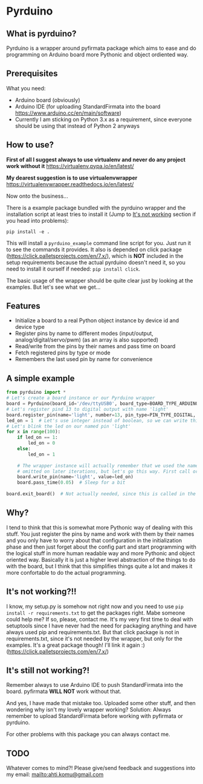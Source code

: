 Pyrduino
========

What is pyrduino?
-----------------

Pyrduino is a wrapper around pyfirmata package which aims to ease and do programming on Arduino board more Pythonic
and object ordiented way.

Prerequisites
-------------

What you need:
  * Arduino board (obviously)
  * Arduino IDE (for uploading StandardFirmata into the board https://www.arduino.cc/en/main/software)
  * Currently I am sticking on Python 3.x as a  requirement, since everyone should be using that
  instead of Python 2 anyways
  

How to use?
-----------

**First of all I suggest always to use virtualenv and never do any project work without it**
https://virtualenv.pypa.io/en/latest/

**My dearest suggestion is to use virtualenvwrapper**
https://virtualenvwrapper.readthedocs.io/en/latest/


Now onto the business...

There is a example package bundled with the pyrduino wrapper and the installation script at least tries to install it
(Jump to [It's not working]('#not_working') section if you head into problems):

`pip install -e .`

This will install a `pyrduino_example` command line script for you. Just run it to see the commands it provides.
It also is depended on click package (https://click.palletsprojects.com/en/7.x/),
which is **NOT** included in the setup requirements because the actual
pyrduino doesn't need it, so you need to install it ourself if needed: `pip install click`.

The basic usage of the wrapper should be quite clear just by looking at the examples. But let's see what we get...

Features
--------
* Initialize a board to a real Python object instance by device id and device type
* Register pins by name to different modes (input/output, analog/digital/servo/pwm) (as an array is also supported)
* Read/write from the pins by their names and pass time on board
* Fetch registered pins by type or mode
* Remembers the last used pin by name for convenience


A simple example
----------------

```python
from pyrduino import *
# Let's create a board instance or our Pyrduino wrapper
board = Pyrduino(board_id='/dev/ttyUSB0', board_type=BOARD_TYPE_ARDUINO_MEGA)
# Let's register pind 13 to digital output with name 'light'
board.register_pin(name='light', number=13, pin_type=PIN_TYPE_DIGITAL, pin_mode=PIN_MODE_OUTPUT)
led_on = 1  # Let's use integer instead of boolean, so we can write this directly to the named pin
# Let's blink the led on our named pin 'light'
for x in range(100):
    if led_on == 1:
        led_on = 0
    else:
        led_on = 1
        
    # The wrapper instance will actually remember that we used the name 'light', so it could be 
    # omitted on later iterations, but let's go this way. First call or read/write should always include the name
    board.write_pin(name='light', value=led_on)
    board.pass_time(0.05)  # Sleep for a bit
    
board.exit_board()  # Not actually needed, since this is called in the destructor

```

Why?
----

I tend to think that this is somewhat more Pythonic way of dealing with this stuff. You just register the pins by name and work
with them by their names and you only have to worry about that configuration in the initialization phase and then
just forget about the config part and start programming with the logical stuff in more human readable way and
more Pythonic and object oriented way. Basically it is just a higher level abstraction of the things to do with
the board, but I think that this simplifies things quite a lot and makes it more confortable to do the actual
programming.

<a id="not_working"></a>It's not working?!!
-------------------

I know, my setup.py is somehow not right now and you need to use `pip install -r requirements.txt` to get the packages 
right. Mabe someone could help me? If so, please, contact me. It's my very first time to deal with setuptools since
I have never had the need for packaging anything and have always used pip and requirements.txt. But that click
package is not in requirements.txt, since it's not needed by the wrapper, but only for the examples. It's a great package
though! I'll link it again :) (https://click.palletsprojects.com/en/7.x/)

It's still not working?!
------------------------

Remember always to use Arduino IDE to push StandardFirmata into the board. pyfirmata **WILL NOT** work without that.

And yes, I have made that mistake too. Uploaded some other stuff, and then wondering why isn't my lovely wrapper working?
Solution: Always remember to upload StandardFirmata before working with pyfirmata or pyrduino.

For other problems with this package you can always contact me.


TODO
----

Whatever comes to mind?! Please give/send feedback and suggestions into my email: <mailto:ahti.komu@gmail.com>
